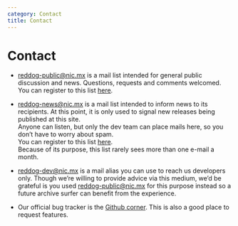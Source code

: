 ```yaml
---
category: Contact
title: Contact
---
```


# Contact

- reddog-public@nic.mx is a mail list intended for general public discussion and news. Questions, requests and comments welcomed.  
You can register to this list [here](https://mail-lists.nic.mx/listas/listinfo/reddog-public).

- reddog-news@nic.mx is a mail list intended to inform news to its recipients. At this point, it is only used to signal new releases being published at this site.  
Anyone can listen, but only the dev team can place mails here, so you don’t have to worry about spam.  
You can register to this list [here](https://mail-lists.nic.mx/listas/listinfo/reddog-news).  
Because of its purpose, this list rarely sees more than one e-mail a month.

- reddog-dev@nic.mx is a mail alias you can use to reach us developers only.
Though we’re willing to provide advice via this medium, we’d be grateful is you used reddog-public@nic.mx for this purpose instead so a future archive surfer can benefit from the experience.  

- Our official bug tracker is the [Github corner](https://github.com/NICMx/rdap-server/issues). This is also a good place to request features.
